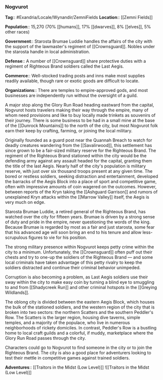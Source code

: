 ### Nogvurot
**Tag**:: #Exandria/Locale/Wynandir/ZemniFields
**Location**:: [[Zemni Fields]]

**Population**:: 15,270 (70% [[humans]], 17% [[dwarves]], 8% [[elves]], 5% other races)

**Government**:: Starosta Brumae Luddie handles the affairs of the city with the support of the lawmaster's regiment of [[Crownsguard]]. Nobles under the starosta handle in local administration.

**Defense**:: A number of [[Crownsguard]] share protective duties with a regiment of Righteous Brand soldiers called the Last Aegis.

**Commerce**:: Well-stocked trading posts and inns make most supplies readily available, though rare or exotic goods are difficult to locate.

**Organizations**:: There are temples to empire-approved gods, and most businesses are independently run without the oversight of a guild.

A major stop along the Glory Run Road heading eastward from the capital, Nogvurot hosts travelers making their way through the empire, many of whom need provisions and like to buy locally made trinkets as souvenirs of their journey. There is some business to be had in a small mine at the base of the [[Dunrock Mountains]] to the north of the city, but most Nogvurot folk earn their keep by crafting, farming, or joining the local military.

Originally founded as a guard post near the Quannah Breach to watch for deadly creatures wandering from the [[Savalirwood]], this settlement has since grown to be a fair-sized military reserve for the Righteous Brand. The regiment of the Righteous Brand stationed within the city would be the defending army against any assault headed for the capital, granting them the title of the last Aegis. Nearly half of the city's population is military reserve, with just over six thousand troops present at any given time. The bored or restless soldiers, seeking distraction and entertainment, developed the barracks of the Aegis Block into a place of sport and competitive game, often with impressive amounts of coin wagered on the outcomes. However, between reports of the Kryn taking the [[Ashguard Garrison]] and rumors of unexplained Kryn attacks within the [[Marrow Valley]] itself, the Aegis is very much on edge.

Starosta Brumae Luddie, a retired general of the Righteous Brand, has watched over the city for fifteen years. Brumae is driven by a strong sense of duty and pride in the empire, never questioning the words of the king. Because Brumae is regarded by most as a fair and just starosta, some fear that his advanced age will soon bring an end to his tenure and allow less-scrupulous figures to vie for his position.

The strong military presence within Nogvurot keeps petty crime within the city to a minimum. Unfortunately, the [[Crownsguard]] often puff out their chests and try to one-up the soldiers of the Righteous Brand — and some local criminals have taken advantage of this petty rivalry to keep the soldiers distracted and continue their criminal behavior unimpeded.

Corruption is also becoming a problem, as Last Aegis soldiers use their sway within the city to make easy coin by turning a blind eye to smuggling to and from [[Shadycreek Run]] and other criminal hotspots in the [[Greying Wildlands]].

The oblong city is divided between the eastern Aegis Block, which houses the bulk of the stationed soldiers, and the western region of the city that is broken into two sectors: the northern Scatters and the southern Peddler's Row. The Scatters is the larger region, housing dive taverns, simple temples, and a majority of the populace, who live in numerous neighborhoods of rickety domiciles. In contrast, Peddler's Row is a bustling home to local craft guilds and a colorful, if muddy, marketplace where the Glory Run Road passes through the city.

Characters could go to Nogvurot to find someone in the city or to join the Righteous Brand. The city is also a good place for adventurers looking to test their mettle in competitive games against trained soldiers.

**Adventures**:: [[Traitors in the Midst (Low Level)]]
![[Traitors in the Midst (Low Level)]]